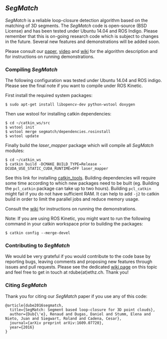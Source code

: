 ## *SegMatch*

*SegMatch* is a reliable loop-closure detection algorithm based on the matching of 3D segments. The *SegMatch* code is open-source (BSD License) and has been tested under Ubuntu 14.04 and ROS Indigo. Please remember that this is on-going research code which is subject to changes in the future. Several new features and demonstrations will be added soon.

Please consult our [paper](https://arxiv.org/pdf/1609.07720v1.pdf), [video](https://www.youtube.com/watch?v=iddCgYbgpjE) and [wiki](https://github.com/ethz-asl/segmatch/wiki) for the algorithm description and for instructions on running demonstrations.

### Compiling *SegMatch*
The following configuration was tested under Ubuntu 14.04 and ROS indigo. Please see the final note if you want to compile under ROS Kinetic.

First install the required system packages:
```
$ sudo apt-get install libopencv-dev python-wstool doxygen
```
Then use wstool for installing catkin dependencies:
```
$ cd ~/catkin_ws/src
$ wstool init
$ wstool merge segmatch/dependencies.rosinstall
$ wstool update
```
Finally build the *laser_mapper* package which will compile all *SegMatch* modules:
```
$ cd ~/catkin_ws
$ catkin build -DCMAKE_BUILD_TYPE=Release -DCUDA_USE_STATIC_CUDA_RUNTIME=OFF laser_mapper
```
See this link for installing [catkin_tools](http://catkin-tools.readthedocs.io/en/latest/installing.html). Building dependencies will require some time according to which new packages need to be built (eg. Building the `pcl_catkin` package can take up to two hours). Building `pcl_catkin` might fail if you do not have sufficient RAM. It can help to add `-j2` to catkin build in order to limit the parallel jobs and reduce memory usage.

Consult the [wiki](https://github.com/ethz-asl/segmatch/wiki) for instructions on running the demonstrations.

Note: If you are using ROS Kinetic, you might want to run the following command in your catkin workspace prior to building the packages:
```
$ catkin config --merge-devel
```

### Contributing to *SegMatch*

We would be very grateful if you would contribute to the code base by reporting bugs, leaving comments and proposing new features through issues and pull requests. Please see the dedicated [wiki page](https://github.com/ethz-asl/segmatch/wiki/Contributing-to-SegMatch) on this topic and feel free to get in touch at rdube(at)ethz.ch. Thank you!

### Citing *SegMatch*

Thank you for citing our *SegMatch* paper if you use any of this code: 
```
@article{dube2016segmatch,
  title={SegMatch: Segment based loop-closure for 3D point clouds},
  author={Dub{\'e}, Renaud and Dugas, Daniel and Stumm, Elena and Nieto, Juan and Siegwart, Roland and Cadena, Cesar},
  journal={arXiv preprint arXiv:1609.07720},
  year={2016}
}
```
